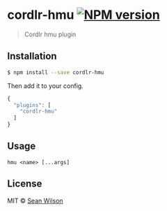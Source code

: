 # cordlr-hmu [![NPM version](https://badge.fury.io/js/cordlr-hmu.svg)](https://npmjs.org/package/cordlr-hmu)

> Cordlr hmu plugin

## Installation

```sh
$ npm install --save cordlr-hmu
```

Then add it to your config.

```js
{
  "plugins": [
    "cordlr-hmu"
  ]
}
```

## Usage

```
hmu <name> [...args]
```

## License

MIT © [Sean Wilson](https://imsean.me)
